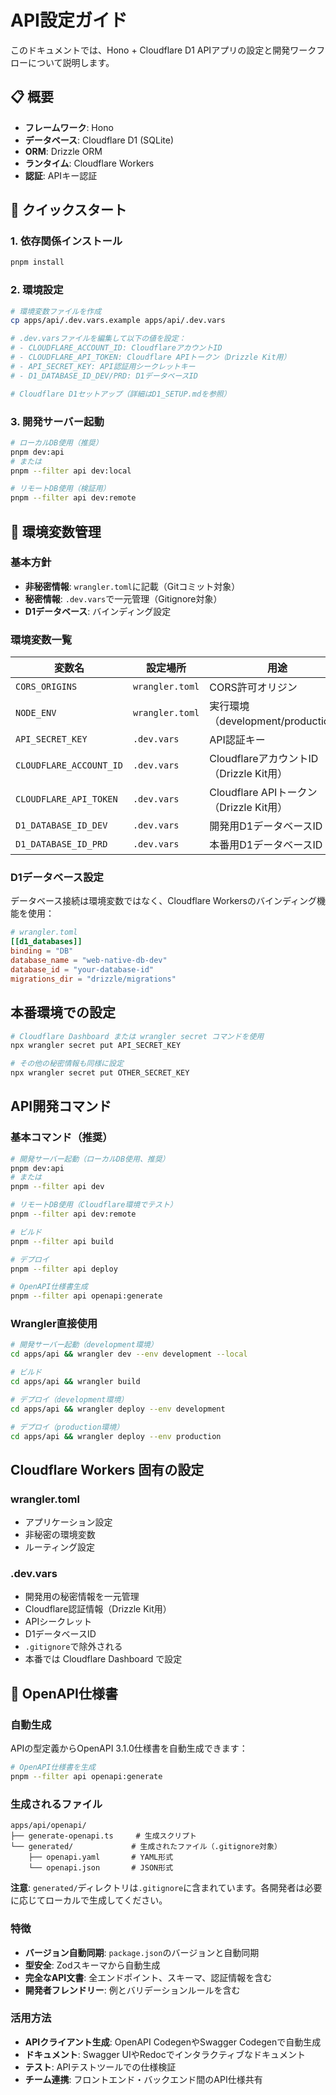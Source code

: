 # API設定ガイド

このドキュメントでは、Hono + Cloudflare D1 APIアプリの設定と開発ワークフローについて説明します。

## 📋 概要

- **フレームワーク**: Hono
- **データベース**: Cloudflare D1 (SQLite)
- **ORM**: Drizzle ORM
- **ランタイム**: Cloudflare Workers
- **認証**: APIキー認証

## 🚀 クイックスタート

### 1. 依存関係インストール
```bash
pnpm install
```

### 2. 環境設定
```bash
# 環境変数ファイルを作成
cp apps/api/.dev.vars.example apps/api/.dev.vars

# .dev.varsファイルを編集して以下の値を設定：
# - CLOUDFLARE_ACCOUNT_ID: CloudflareアカウントID
# - CLOUDFLARE_API_TOKEN: Cloudflare APIトークン（Drizzle Kit用）
# - API_SECRET_KEY: API認証用シークレットキー
# - D1_DATABASE_ID_DEV/PRD: D1データベースID

# Cloudflare D1セットアップ（詳細はD1_SETUP.mdを参照）
```

### 3. 開発サーバー起動
```bash
# ローカルDB使用（推奨）
pnpm dev:api
# または
pnpm --filter api dev:local

# リモートDB使用（検証用）
pnpm --filter api dev:remote
```

## 🔧 環境変数管理

### 基本方針
- **非秘密情報**: `wrangler.toml`に記載（Gitコミット対象）
- **秘密情報**: `.dev.vars`で一元管理（Gitignore対象）
- **D1データベース**: バインディング設定

### 環境変数一覧

| 変数名 | 設定場所 | 用途 |
|--------|----------|------|
| `CORS_ORIGINS` | `wrangler.toml` | CORS許可オリジン |
| `NODE_ENV` | `wrangler.toml` | 実行環境（development/production） |
| `API_SECRET_KEY` | `.dev.vars` | API認証キー |
| `CLOUDFLARE_ACCOUNT_ID` | `.dev.vars` | CloudflareアカウントID（Drizzle Kit用） |
| `CLOUDFLARE_API_TOKEN` | `.dev.vars` | Cloudflare APIトークン（Drizzle Kit用） |
| `D1_DATABASE_ID_DEV` | `.dev.vars` | 開発用D1データベースID |
| `D1_DATABASE_ID_PRD` | `.dev.vars` | 本番用D1データベースID |

### D1データベース設定

データベース接続は環境変数ではなく、Cloudflare Workersのバインディング機能を使用：

```toml
# wrangler.toml
[[d1_databases]]
binding = "DB"
database_name = "web-native-db-dev"
database_id = "your-database-id"
migrations_dir = "drizzle/migrations"
```

## 本番環境での設定

```bash
# Cloudflare Dashboard または wrangler secret コマンドを使用
npx wrangler secret put API_SECRET_KEY

# その他の秘密情報も同様に設定
npx wrangler secret put OTHER_SECRET_KEY
```

## API開発コマンド

### 基本コマンド（推奨）

```bash
# 開発サーバー起動（ローカルDB使用、推奨）
pnpm dev:api
# または
pnpm --filter api dev

# リモートDB使用（Cloudflare環境でテスト）
pnpm --filter api dev:remote

# ビルド
pnpm --filter api build

# デプロイ
pnpm --filter api deploy

# OpenAPI仕様書生成
pnpm --filter api openapi:generate
```

### Wrangler直接使用

```bash
# 開発サーバー起動（development環境）
cd apps/api && wrangler dev --env development --local

# ビルド
cd apps/api && wrangler build

# デプロイ（development環境）
cd apps/api && wrangler deploy --env development

# デプロイ（production環境）
cd apps/api && wrangler deploy --env production
```

## Cloudflare Workers 固有の設定

### wrangler.toml
- アプリケーション設定
- 非秘密の環境変数
- ルーティング設定

### .dev.vars
- 開発用の秘密情報を一元管理
- Cloudflare認証情報（Drizzle Kit用）
- APIシークレット
- D1データベースID
- `.gitignore`で除外される
- 本番では Cloudflare Dashboard で設定

## 📖 OpenAPI仕様書

### 自動生成

APIの型定義からOpenAPI 3.1.0仕様書を自動生成できます：

```bash
# OpenAPI仕様書を生成
pnpm --filter api openapi:generate
```

### 生成されるファイル

```
apps/api/openapi/
├── generate-openapi.ts     # 生成スクリプト
└── generated/             # 生成されたファイル（.gitignore対象）
    ├── openapi.yaml       # YAML形式
    └── openapi.json       # JSON形式
```

**注意**: `generated/`ディレクトリは`.gitignore`に含まれています。各開発者は必要に応じてローカルで生成してください。

### 特徴

- **バージョン自動同期**: `package.json`のバージョンと自動同期
- **型安全**: Zodスキーマから自動生成
- **完全なAPI文書**: 全エンドポイント、スキーマ、認証情報を含む
- **開発者フレンドリー**: 例とバリデーションルールを含む

### 活用方法

- **APIクライアント生成**: OpenAPI CodegenやSwagger Codegenで自動生成
- **ドキュメント**: Swagger UIやRedocでインタラクティブなドキュメント
- **テスト**: APIテストツールでの仕様検証
- **チーム連携**: フロントエンド・バックエンド間のAPI仕様共有